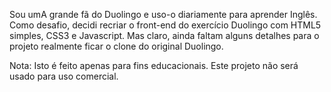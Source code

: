Sou umA grande fã do Duolingo e uso-o diariamente para aprender Inglês. Como desafio, decidi recriar o front-end do exercício Duolingo com HTML5 simples, CSS3 e Javascript. Mas claro, ainda faltam alguns detalhes para o projeto realmente ficar o clone do original Duolingo.

Nota: Isto é feito apenas para fins educacionais. Este projeto não será usado para uso comercial.
 
